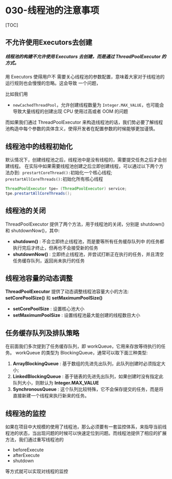 # 030-线程池的注意事项

[TOC]

## 不允许使用Executors去创建

##### 线程池的构建不允许使用 Executors 去创建，而是通过 ThreadPoolExecutor 的方式。

用 Executors 使得用户不 需要关心线程池的参数配置，意味着大家对于线程池的运行规则也会慢慢的忽略。这会导致 一个问题，

比如我们用

-  `newCachedThreadPool`，允许创建线程数量为 `Integer.MAX_VALUE`，也可能会导致大量线程的创建出现 CPU 使用过高或者 OOM 的问题

而如果我们通过 ThreadPoolExecutor 来构造线程池的话，我们势必要了解线程池构造中每个参数的具体含义，使得开发者在配置参数的时候能够更加谨慎。

## 线程池中的线程初始化

默认情况下，创建线程池之后，线程池中是没有线程的，需要提交任务之后才会创建线程。 在实际中如果需要线程池创建之后立即创建线程，可以通过以下两个方法办到:` prestartCoreThread():`初始化一个核心线程; `prestartAllCoreThreads():`初始化所有核心线程

```java
ThreadPoolExecutor tpe= (ThreadPoolExecutor) service;
tpe.prestartAllCoreThreads();
```

## 线程池的关闭

ThreadPoolExecutor 提供了两个方法，用于线程池的关闭，分别是 shutdown()和 shutdownNow()，其中:

- **shutdown()** : 不会立即终止线程池，而是要等所有任务缓存队列中 的任务都执行完后才终止，但再也不会接受新的任务 
- **shutdownNow()** : 立即终止线程池，并尝试打断正在执行的任务，并且清空任务缓存队列，返回尚未执行的任务

## 线程池容量的动态调整

**ThreadPoolExecutor** 提供了动态调整线程池容量大小的方法: **setCorePoolSize()** 和 **setMaximumPoolSize()**

- **setCorePoolSize** : 设置核心池大小 
- **setMaximumPoolSize** : 设置线程池最大能创建的线程数目大小

## 任务缓存队列及排队策略

在前面我们多次提到了任务缓存队列，即 workQueue，它用来存放等待执行的任务。 workQueue 的类型为 BlockingQueue，通常可以取下面三种类型:

1. **ArrayBlockingQueue** : 基于数组的先进先出队列，此队列创建时必须指定大小;
2. **LinkedBlockingQueue** : 基于链表的先进先出队列，如果创建时没有指定此队列大小，则默认为 **Integer.MAX_VALUE**
3. **SynchronousQueue** : 这个队列比较特殊，它不会保存提交的任务，而是将直接新建一个线程来执行新来的任务。

## 线程池的监控

如果在项目中大规模的使用了线程池，那么必须要有一套监控体系，来指导当前线程池的状态，当出现问题的时候可以快速定位到问题。而线程池提供了相应的扩展方法，我们通过重写线程池的 

- beforeExecute
- afterExecute
- shutdown 

等方式就可以实现对线程的监控

